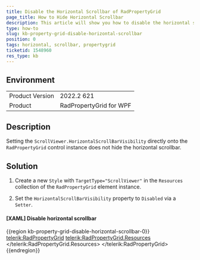 ```yaml
---
title: Disable the Horizontal Scrollbar of RadPropertyGrid
page_title: How to Hide Horizontal Scrollbar
description: This article will show you how to disable the horizontal scrollbar of RadPropertyGrid.
type: how-to
slug: kb-property-grid-disable-horizontal-scrollbar
position: 0
tags: horizontal, scrollbar, propertygrid
ticketid: 1548960
res_type: kb
---
```


## Environment
<table>
	<tbody>
		<tr>
			<td>Product Version</td>
			<td>2022.2 621</td>
		</tr>
		<tr>
			<td>Product</td>
			<td>RadPropertyGrid for WPF</td>
		</tr>
	</tbody>
</table>

## Description

Setting the `ScrollViewer.HorizontalScrollBarVisibility` directly onto the `RadPropertyGrid` control instance does not hide the horizontal scrollbar.

## Solution

1. Create a new `Style` with `TargetType="ScrollViewer"` in the `Resources` collection of the `RadPropertyGrid` element instance. 

2. Set the `HorizontalScrollBarVisibility` property to `Disabled` via a `Setter`.

#### __[XAML] Disable horizontal scrollbar__
{{region kb-property-grid-disable-horizontal-scrollbar-0}}
	<telerik:RadPropertyGrid>
	    <telerik:RadPropertyGrid.Resources>
	        <Style TargetType="ScrollViewer">
	            <Setter Property="HorizontalScrollBarVisibility" Value="Disabled"/>
	        </Style>
	    </telerik:RadPropertyGrid.Resources>
	</telerik:RadPropertyGrid>
{{endregion}}
